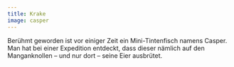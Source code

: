 ```yaml
---
title: Krake
image: casper
---
```


Berühmt geworden ist vor einiger Zeit ein Mini-Tintenfisch namens Casper. Man hat bei einer Expedition entdeckt, dass dieser nämlich auf den Manganknollen – und nur dort – seine Eier ausbrütet. 